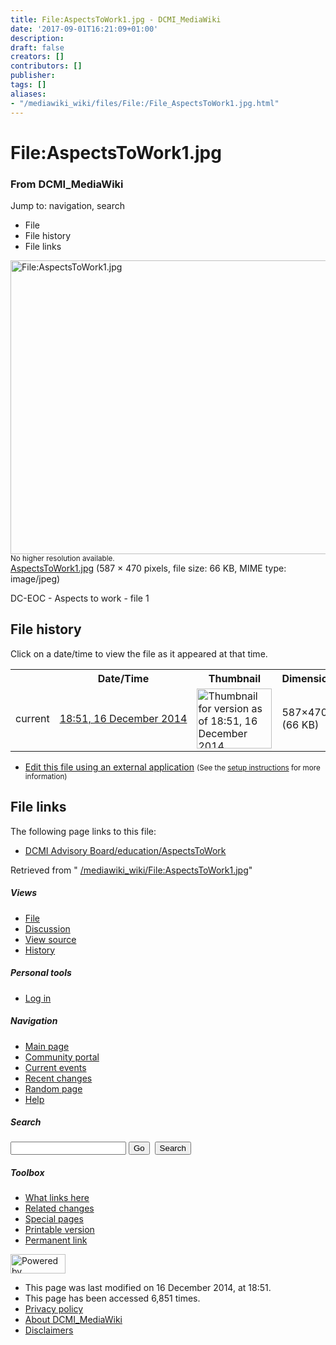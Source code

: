 ```yaml
---
title: File:AspectsToWork1.jpg - DCMI_MediaWiki
date: '2017-09-01T16:21:09+01:00'
description: 
draft: false
creators: []
contributors: []
publisher: 
tags: []
aliases:
- "/mediawiki_wiki/files/File:/File_AspectsToWork1.jpg.html"
---
```


<a id="top"></a>
# File:AspectsToWork1.jpg

### From DCMI\_MediaWiki

Jump to: navigation, search
<!-- start content -->
- File
- File history
- File links

 [<img alt="File:AspectsToWork1.jpg" src="/images/6/63/AspectsToWork1.jpg" width="587" height="470">](/mediawiki_wiki/files/AspectsToWork1.jpg)  
<small>No higher resolution available.</small>  
 [AspectsToWork1.jpg](/images/6/63/AspectsToWork1.jpg)‎ (587 × 470 pixels, file size: 66 KB, MIME type: image/jpeg)

DC-EOC - Aspects to work - file 1

<!-- 
NewPP limit report
Preprocessor node count: 1/1000000
Post-expand include size: 0/2097152 bytes
Template argument size: 0/2097152 bytes
Expensive parser function count: 0/100
-->
## File history

Click on a date/time to view the file as it appeared at that time.

<table class="wikitable filehistory">
  <tr>
    <td></td>
    <th>Date/Time</th>
    <th>Thumbnail</th>
    <th>Dimensions</th>
    <th>User</th>
    <th>Comment</th>
  </tr>
  <tr>
    <td>current</td>
    <td class="filehistory-selected" style="white-space: nowrap;"><a href="/mediawiki_wiki/files/AspectsToWork1.jpg">18:51, 16 December 2014</a></td>
    <td><a href="/images/6/63/AspectsToWork1.jpg"><img alt="Thumbnail for version as of 18:51, 16 December 2014" src="/images/6/63/AspectsToWork1.jpg" width="120" height="96"></a></td>
    <td>587×470 <span style="white-space: nowrap;">(66 KB)</span>
    </td>
    <td>
      <a href="/index.php/User:AnaAliceBaptista" title="User:AnaAliceBaptista" class="mw-userlink">AnaAliceBaptista</a> <span style="white-space: nowrap;"> <span class="mw-usertoollinks">(<a href="/index.php/User_talk:AnaAliceBaptista" title="User talk:AnaAliceBaptista">Talk</a> | <a href="/index.php/Special:Contributions/AnaAliceBaptista" title="Special:Contributions/AnaAliceBaptista">contribs</a>)</span></span>
    </td>
    <td> <span class="comment">(DC-EOC - Aspects to work - file 1)</span>
    </td>
  </tr>
</table>

  

- [Edit this file using an external application](/index.php?title=File:AspectsToWork1.jpg&action=edit&externaledit=true&mode=file "File:AspectsToWork1.jpg") <small>(See the <a href="http://www.mediawiki.org/wiki/Manual:External_editors" class="external text" rel="nofollow">setup instructions</a> for more information)</small>

## File links

The following page links to this file:

- [DCMI Advisory Board/education/AspectsToWork](/index.php/DCMI_Advisory_Board/education/AspectsToWork "DCMI Advisory Board/education/AspectsToWork")

Retrieved from " [/mediawiki_wiki/File:AspectsToWork1.jpg](/mediawiki_wiki/files/File:/File:AspectsToWork1.jpg.html)"

<!-- end content -->

##### Views

- [File](/mediawiki_wiki/files/File:/File:AspectsToWork1.jpg.html)
- [Discussion](/index.php?title=File_talk:AspectsToWork1.jpg&action=edit&redlink=1 "Discussion about the content page [t]")
- [View source](/index.php?title=File:AspectsToWork1.jpg&action=edit "This page is protected.
You can view its source [e]")
- [History](/index.php?title=File:AspectsToWork1.jpg&action=history "Past revisions of this page [h]")

##### Personal tools

- [Log in](/index.php?title=Special:UserLogin&returnto=File:AspectsToWork1.jpg "You are encouraged to log in; however, it is not mandatory [o]")

<script type="text/javascript"> if (window.isMSIE55) fixalpha(); </script>

##### Navigation

- [Main page](/index.php/Main_Page "Visit the main page [z]")
- [Community portal](/index.php/DCMI_MediaWiki:Community_portal "About the project, what you can do, where to find things")
- [Current events](/index.php/DCMI_MediaWiki:Current_events "Find background information on current events")
- [Recent changes](/index.php/Special:RecentChanges "The list of recent changes in the wiki [r]")
- [Random page](/index.php/Special:Random "Load a random page [x]")
- [Help](/index.php/Help:Contents "The place to find out")

##### <label for="searchInput">Search</label>

<form action="/index.php" id="searchform">
				<input type="hidden" name="title" value="Special:Search">
				<input id="searchInput" title="Search DCMI_MediaWiki" accesskey="f" type="search" name="search">
				<input type="submit" name="go" class="searchButton" id="searchGoButton" value="Go" title="Go to a page with this exact name if exists"> 
				<input type="submit" name="fulltext" class="searchButton" id="mw-searchButton" value="Search" title="Search the pages for this text">
			</form>

##### Toolbox

- [What links here](/index.php/Special:WhatLinksHere/File:AspectsToWork1.jpg "List of all wiki pages that link here [j]")
- [Related changes](/index.php/Special:RecentChangesLinked/File:AspectsToWork1.jpg "Recent changes in pages linked from this page [k]")
- [Special pages](/index.php/Special:SpecialPages "List of all special pages [q]")
- [Printable version](/index.php?title=File:AspectsToWork1.jpg&printable=yes "Printable version of this page [p]")
- [Permanent link](/index.php?title=File:AspectsToWork1.jpg&oldid=9007 "Permanent link to this revision of the page")

<!-- end of the left (by default at least) column -->

 [<img src="/skins/common/images/poweredby_mediawiki_88x31.png" height="31" width="88" alt="Powered by MediaWiki">](http://www.mediawiki.org/)

- This page was last modified on 16 December 2014, at 18:51.
- This page has been accessed 6,851 times.
- [Privacy policy](/index.php/DCMI_MediaWiki:Privacy_policy "DCMI MediaWiki:Privacy policy")
- [About DCMI\_MediaWiki](/index.php/DCMI_MediaWiki:About "DCMI MediaWiki:About")
- [Disclaimers](/index.php/DCMI_MediaWiki:General_disclaimer "DCMI MediaWiki:General disclaimer")

<script>if (window.runOnloadHook) runOnloadHook();</script><!-- Served in 0.464 secs. -->
